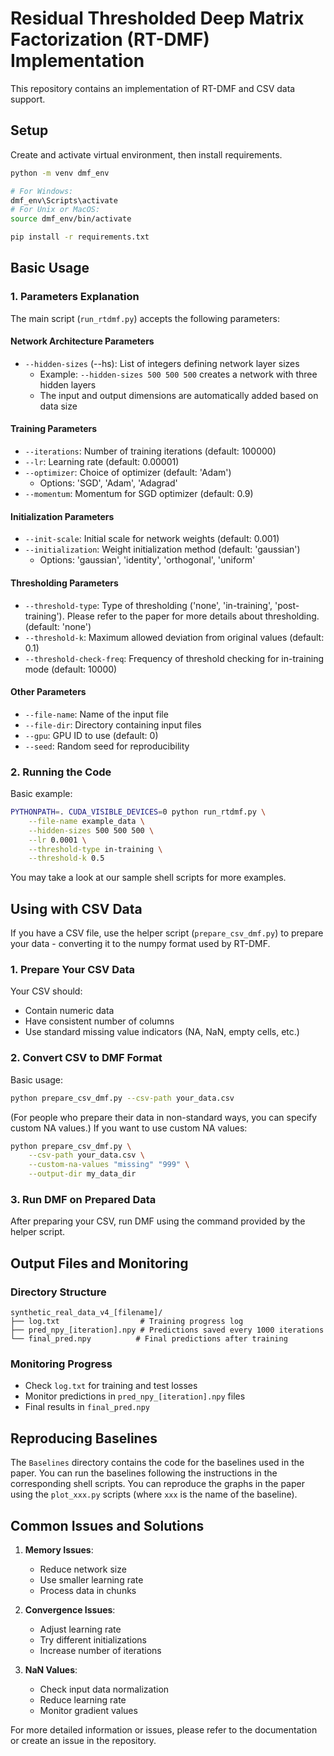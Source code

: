 # Residual Thresholded Deep Matrix Factorization (RT-DMF) Implementation

This repository contains an implementation of RT-DMF and CSV data support.

## Setup

Create and activate virtual environment, then install requirements.

```bash
python -m venv dmf_env

# For Windows:
dmf_env\Scripts\activate
# For Unix or MacOS:
source dmf_env/bin/activate

pip install -r requirements.txt
```

## Basic Usage

### 1. Parameters Explanation

The main script (`run_rtdmf.py`) accepts the following parameters:

#### Network Architecture Parameters

- `--hidden-sizes` (--hs): List of integers defining network layer sizes
  - Example: `--hidden-sizes 500 500 500` creates a network with three hidden layers
  - The input and output dimensions are automatically added based on data size

#### Training Parameters

- `--iterations`: Number of training iterations (default: 100000)
- `--lr`: Learning rate (default: 0.00001)
- `--optimizer`: Choice of optimizer (default: 'Adam')
  - Options: 'SGD', 'Adam', 'Adagrad'
- `--momentum`: Momentum for SGD optimizer (default: 0.9)

#### Initialization Parameters

- `--init-scale`: Initial scale for network weights (default: 0.001)
- `--initialization`: Weight initialization method (default: 'gaussian')
  - Options: 'gaussian', 'identity', 'orthogonal', 'uniform'

#### Thresholding Parameters

- `--threshold-type`: Type of thresholding ('none', 'in-training', 'post-training'). Please refer to the paper for more details about thresholding. (default: 'none')
- `--threshold-k`: Maximum allowed deviation from original values (default: 0.1)
- `--threshold-check-freq`: Frequency of threshold checking for in-training mode (default: 10000)

#### Other Parameters

- `--file-name`: Name of the input file
- `--file-dir`: Directory containing input files
- `--gpu`: GPU ID to use (default: 0)
- `--seed`: Random seed for reproducibility

### 2. Running the Code

Basic example:

```bash
PYTHONPATH=. CUDA_VISIBLE_DEVICES=0 python run_rtdmf.py \
    --file-name example_data \
    --hidden-sizes 500 500 500 \
    --lr 0.0001 \
    --threshold-type in-training \
    --threshold-k 0.5
```

You may take a look at our sample shell scripts for more examples.

## Using with CSV Data

If you have a CSV file, use the helper script (`prepare_csv_dmf.py`) to prepare your data - converting it to the numpy format used by RT-DMF.

### 1. Prepare Your CSV Data

Your CSV should:

- Contain numeric data
- Have consistent number of columns
- Use standard missing value indicators (NA, NaN, empty cells, etc.)

### 2. Convert CSV to DMF Format

Basic usage:

```bash
python prepare_csv_dmf.py --csv-path your_data.csv
```

 (For people who prepare their data in non-standard ways, you can specify custom NA values.) If you want to use  custom NA values:

```bash
python prepare_csv_dmf.py \
    --csv-path your_data.csv \
    --custom-na-values "missing" "999" \
    --output-dir my_data_dir
```

### 3. Run DMF on Prepared Data

After preparing your CSV, run DMF using the command provided by the helper script.

## Output Files and Monitoring

### Directory Structure

```
synthetic_real_data_v4_[filename]/
├── log.txt                  # Training progress log
├── pred_npy_[iteration].npy # Predictions saved every 1000 iterations
└── final_pred.npy          # Final predictions after training
```

### Monitoring Progress

- Check `log.txt` for training and test losses
- Monitor predictions in `pred_npy_[iteration].npy` files
- Final results in `final_pred.npy`

## Reproducing Baselines

The `Baselines` directory contains the code for the baselines used in the paper. You can run the baselines following the instructions in the corresponding shell scripts. You can reproduce the graphs in the paper using the `plot_xxx.py` scripts (where `xxx` is the name of the baseline).

## Common Issues and Solutions

1. **Memory Issues**:
   - Reduce network size
   - Use smaller learning rate
   - Process data in chunks

2. **Convergence Issues**:
   - Adjust learning rate
   - Try different initializations
   - Increase number of iterations

3. **NaN Values**:
   - Check input data normalization
   - Reduce learning rate
   - Monitor gradient values

For more detailed information or issues, please refer to the documentation or create an issue in the repository.